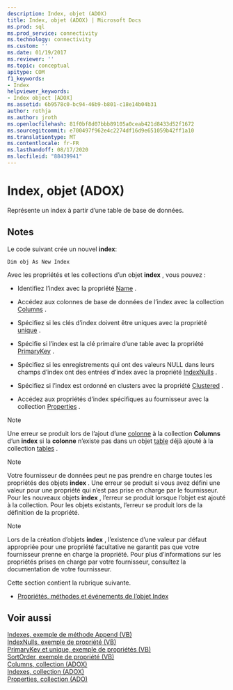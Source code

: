 ```yaml
---
description: Index, objet (ADOX)
title: Index, objet (ADOX) | Microsoft Docs
ms.prod: sql
ms.prod_service: connectivity
ms.technology: connectivity
ms.custom: ''
ms.date: 01/19/2017
ms.reviewer: ''
ms.topic: conceptual
apitype: COM
f1_keywords:
- Index
helpviewer_keywords:
- Index object [ADOX]
ms.assetid: 6b9578c0-bc94-46b9-b801-c18e14b04b31
author: rothja
ms.author: jroth
ms.openlocfilehash: 81f0bf8d07bbb89105a0ceab421d8433d52f1672
ms.sourcegitcommit: e700497f962e4c2274df16d9e651059b42ff1a10
ms.translationtype: MT
ms.contentlocale: fr-FR
ms.lasthandoff: 08/17/2020
ms.locfileid: "88439941"
---
```

# <a name="index-object-adox"></a>Index, objet (ADOX)
Représente un index à partir d’une table de base de données.  
  
## <a name="remarks"></a>Notes  
 Le code suivant crée un nouvel **index**:  
  
```  
Dim obj As New Index  
```  
  
 Avec les propriétés et les collections d’un objet **index** , vous pouvez :  
  
-   Identifiez l’index avec la propriété [Name](../../../ado/reference/adox-api/name-property-adox.md) .  
  
-   Accédez aux colonnes de base de données de l’index avec la collection [Columns](../../../ado/reference/adox-api/columns-collection-adox.md) .  
  
-   Spécifiez si les clés d’index doivent être uniques avec la propriété [unique](../../../ado/reference/adox-api/unique-property-adox.md) .  
  
-   Spécifie si l’index est la clé primaire d’une table avec la propriété [PrimaryKey](../../../ado/reference/adox-api/primarykey-property-adox.md) .  
  
-   Spécifiez si les enregistrements qui ont des valeurs NULL dans leurs champs d’index ont des entrées d’index avec la propriété [IndexNulls](../../../ado/reference/adox-api/indexnulls-property-adox.md) .  
  
-   Spécifiez si l’index est ordonné en clusters avec la propriété [Clustered](../../../ado/reference/adox-api/clustered-property-adox.md) .  
  
-   Accédez aux propriétés d’index spécifiques au fournisseur avec la collection [Properties](../../../ado/reference/ado-api/properties-collection-ado.md) .  
  
> [!NOTE]
>  Une erreur se produit lors de l’ajout d’une [colonne](../../../ado/reference/adox-api/column-object-adox.md) à la collection **Columns** d’un **index** si la **colonne** n’existe pas dans un objet [table](../../../ado/reference/adox-api/table-object-adox.md) déjà ajouté à la collection [tables](../../../ado/reference/adox-api/tables-collection-adox.md) .  
  
> [!NOTE]
>  Votre fournisseur de données peut ne pas prendre en charge toutes les propriétés des objets **index** . Une erreur se produit si vous avez défini une valeur pour une propriété qui n’est pas prise en charge par le fournisseur. Pour les nouveaux objets **index** , l’erreur se produit lorsque l’objet est ajouté à la collection. Pour les objets existants, l’erreur se produit lors de la définition de la propriété.  
  
> [!NOTE]
>  Lors de la création d’objets **index** , l’existence d’une valeur par défaut appropriée pour une propriété facultative ne garantit pas que votre fournisseur prenne en charge la propriété. Pour plus d’informations sur les propriétés prises en charge par votre fournisseur, consultez la documentation de votre fournisseur.  
  
 Cette section contient la rubrique suivante.  
  
-   [Propriétés, méthodes et événements de l’objet Index](../../../ado/reference/adox-api/index-object-properties-methods-and-events.md)  
  
## <a name="see-also"></a>Voir aussi  
 [Indexes, exemple de méthode Append (VB)](../../../ado/reference/adox-api/indexes-append-method-example-vb.md)   
 [IndexNulls, exemple de propriété (VB)](../../../ado/reference/adox-api/indexnulls-property-example-vb.md)   
 [PrimaryKey et unique, exemple de propriétés (VB)](../../../ado/reference/adox-api/primarykey-and-unique-properties-example-vb.md)   
 [SortOrder, exemple de propriété (VB)](../../../ado/reference/adox-api/sortorder-property-example-vb.md)   
 [Columns, collection (ADOX)](../../../ado/reference/adox-api/columns-collection-adox.md)   
 [Indexes, collection (ADOX)](../../../ado/reference/adox-api/indexes-collection-adox.md)   
 [Properties, collection (ADO)](../../../ado/reference/ado-api/properties-collection-ado.md)
